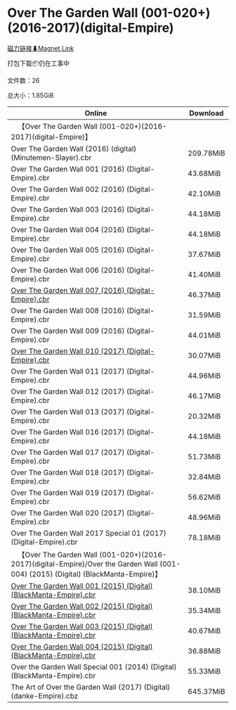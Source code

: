 # Over The Garden Wall (001-020+)(2016-2017)(digital-Empire)

[磁力链接⬇Magnet Link](magnet:?xt=urn:btih:b7bed882f34a43415819050454b9ffa4173a17da&dn=Over%20The%20Garden%20Wall%20%28001-020%2B%29%282016-2017%29%28digital-Empire%29)

打包下载📦仍在工事中

文件数：26

总大小：1.85GiB

Online | Download
--- | ---
&emsp;【Over The Garden Wall (001-020+)(2016-2017)(digital-Empire)】 | 
Over The Garden Wall (2016) (digital) (Minutemen-Slayer).cbr | 209.78MiB
Over The Garden Wall 001 (2016) (Digital-Empire).cbr | 43.68MiB
Over The Garden Wall 002 (2016) (Digital-Empire).cbr | 42.10MiB
Over The Garden Wall 003 (2016) (Digital-Empire).cbr | 44.18MiB
Over The Garden Wall 004 (2016) (Digital-Empire).cbr | 44.18MiB
Over The Garden Wall 005 (2016) (Digital-Empire).cbr | 37.67MiB
Over The Garden Wall 006 (2016) (Digital-Empire).cbr | 41.40MiB
[Over The Garden Wall 007 (2016) (Digital-Empire).cbr](https://github.com/alicewish/markdown/blob/master/comic/Over-Garden-Wall-007-2016-Digital-Empire-cbr.md) | 46.37MiB
Over The Garden Wall 008 (2016) (Digital-Empire).cbr | 31.59MiB
Over The Garden Wall 009 (2016) (Digital-Empire).cbr | 44.01MiB
[Over The Garden Wall 010 (2017) (Digital-Empire).cbr](https://github.com/alicewish/markdown/blob/master/comic/Over-Garden-Wall-010-2017-Digital-Empire-cbr.md) | 30.07MiB
Over The Garden Wall 011 (2017) (Digital-Empire).cbr | 44.96MiB
Over The Garden Wall 012 (2017) (Digital-Empire).cbr | 46.17MiB
Over The Garden Wall 013 (2017) (Digital-Empire).cbr | 20.32MiB
Over The Garden Wall 016 (2017) (Digital-Empire).cbr | 44.18MiB
Over The Garden Wall 017 (2017) (Digital-Empire).cbr | 51.73MiB
Over The Garden Wall 018 (2017) (Digital-Empire).cbr | 32.84MiB
Over The Garden Wall 019 (2017) (Digital-Empire).cbr | 56.62MiB
Over The Garden Wall 020 (2017) (Digital-Empire).cbr | 48.96MiB
Over The Garden Wall 2017 Special 01 (2017) (Digital-Empire).cbr | 78.18MiB
&emsp;【Over The Garden Wall (001-020+)(2016-2017)(digital-Empire)/Over the Garden Wall (001-004) (2015) (Digital) (BlackManta-Empire)】 | 
[Over The Garden Wall 001 (2015) (Digital) (BlackManta-Empire).cbr](https://github.com/alicewish/markdown/blob/master/comic/Over-Garden-Wall-001-2015-Digital-BlackManta-Empire-cbr.md) | 38.10MiB
[Over The Garden Wall 002 (2015) (Digital) (BlackManta-Empire).cbr](https://github.com/alicewish/markdown/blob/master/comic/Over-Garden-Wall-002-2015-Digital-BlackManta-Empire-cbr.md) | 35.34MiB
[Over The Garden Wall 003 (2015) (Digital) (BlackManta-Empire).cbr](https://github.com/alicewish/markdown/blob/master/comic/Over-Garden-Wall-003-2015-Digital-BlackManta-Empire-cbr.md) | 40.67MiB
[Over The Garden Wall 004 (2015) (Digital) (BlackManta-Empire).cbr](https://github.com/alicewish/markdown/blob/master/comic/Over-Garden-Wall-004-2015-Digital-BlackManta-Empire-cbr.md) | 36.88MiB
Over the Garden Wall Special 001 (2014) (Digital) (BlackManta-Empire).cbr | 55.33MiB
The Art of Over the Garden Wall (2017) (Digital) (danke-Empire).cbz | 645.37MiB